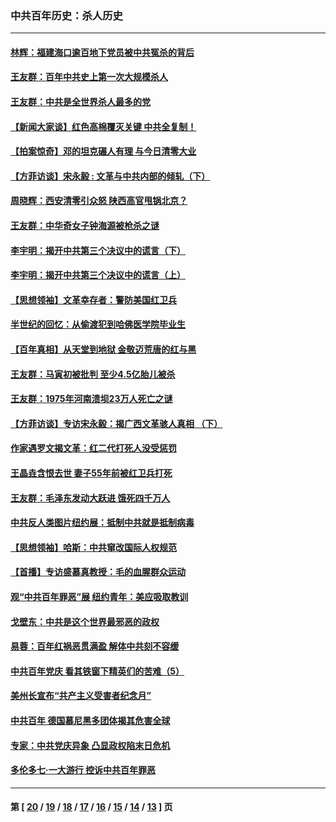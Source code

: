 ### 中共百年历史：杀人历史
---
#### [林辉：福建海口逾百地下党员被中共冤杀的背后](../../pages/nf1176106/n13878946.md?06120430) 
#### [王友群：百年中共史上第一次大规模杀人](../../pages/nf1176106/n13863785.md?06120430) 
#### [王友群：中共是全世界杀人最多的党](../../pages/nf1176106/n13860689.md?06120430) 
#### [【新闻大家谈】红色高棉覆灭关键 中共全复制！](../../pages/nf1176106/n13850222.md?06120430) 
#### [【拍案惊奇】邓的坦克碾人有理 与今日清零大业](../../pages/nf1176106/n13729574.md?06120430) 
#### [【方菲访谈】宋永毅 : 文革与中共内部的倾轧（下）](../../pages/nf1176106/n13486836.md?06120430) 
#### [周晓辉：西安清零引众怒 陕西高官甩锅北京？](../../pages/nf1176106/n13484627.md?06120430) 
#### [王友群：中华奇女子钟海源被枪杀之谜](../../pages/nf1176106/n13430555.md?06120430) 
#### [李宇明：揭开中共第三个决议中的谎言（下）](../../pages/nf1176106/n13389389.md?06120430) 
#### [李宇明：揭开中共第三个决议中的谎言（上）](../../pages/nf1176106/n13388697.md?06120430) 
#### [【思想领袖】文革幸存者：警防美国红卫兵](../../pages/nf1176106/n13339289.md?06120430) 
#### [半世纪的回忆：从偷渡犯到哈佛医学院毕业生](../../pages/nf1176106/n13345328.md?06120430) 
#### [【百年真相】从天堂到地狱 金敬迈荒唐的红与黑](../../pages/nf1176106/n13336995.md?06120430) 
#### [王友群：马寅初被批判 至少4.5亿胎儿被杀](../../pages/nf1176106/n13260313.md?06120430) 
#### [王友群：1975年河南溃坝23万人死亡之谜](../../pages/nf1176106/n13231576.md?06120430) 
#### [【方菲访谈】专访宋永毅：揭广西文革骇人真相 （下）](../../pages/nf1176106/n13209074.md?06120430) 
#### [作家遇罗文揭文革：红二代打死人没受惩罚](../../pages/nf1176106/n13205254.md?06120430) 
#### [王晶垚含恨去世 妻子55年前被红卫兵打死](../../pages/nf1176106/n13203590.md?06120430) 
#### [王友群：毛泽东发动大跃进 饿死四千万人](../../pages/nf1176106/n13177158.md?06120430) 
#### [中共反人类图片纽约展：抵制中共就是抵制病毒](../../pages/nf1176106/n13115371.md?06120430) 
#### [【思想领袖】哈斯：中共窜改国际人权规范](../../pages/nf1176106/n13053647.md?06120430) 
#### [【首播】专访盛慕真教授：毛的血腥群众运动](../../pages/nf1176106/n13091782.md?06120430) 
#### [观“中共百年罪恶”展 纽约青年：美应吸取教训](../../pages/nf1176106/n13085246.md?06120430) 
#### [戈壁东：中共是这个世界最邪恶的政权](../../pages/nf1176106/n13085641.md?06120430) 
#### [易蓉：百年红祸恶贯满盈 解体中共刻不容缓](../../pages/nf1176106/n13084455.md?06120430) 
#### [中共百年党庆 看其铁窗下精英们的苦难（5）](../../pages/nf1176106/n13076766.md?06120430) 
#### [美州长宣布“共产主义受害者纪念月”](../../pages/nf1176106/n13074024.md?06120430) 
#### [中共百年 德国慕尼黑多团体揭其危害全球](../../pages/nf1176106/n13068873.md?06120430) 
#### [专家：中共党庆异象 凸显政权陷末日危机](../../pages/nf1176106/n13067084.md?06120430) 
#### [多伦多七·一大游行 控诉中共百年罪恶](../../pages/nf1176106/n13062043.md?06120430) 

---
#### 第 [ [20](./20.md?06120430) / [19](./19.md?06120430) / [18](./18.md?06120430) / [17](./17.md?06120430) / [16](./16.md?06120430) / [15](./15.md?06120430) / [14](./14.md?06120430) / [13](./13.md?06120430) ] 页
